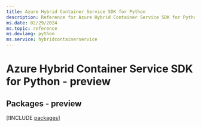```yaml
---
title: Azure Hybrid Container Service SDK for Python
description: Reference for Azure Hybrid Container Service SDK for Python
ms.date: 02/29/2024
ms.topic: reference
ms.devlang: python
ms.service: hybridcontainerservice
---
```

# Azure Hybrid Container Service SDK for Python - preview
## Packages - preview
[!INCLUDE [packages](hybrid-container-service-index.md)]